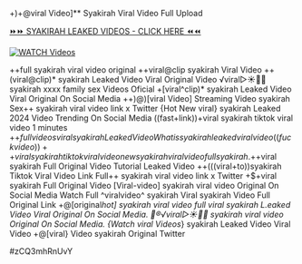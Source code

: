 +)+@viral Video]** Syakirah Viral Video Full Upload


[⏩⏩ SYAKIRAH LEAKED VIDEOS - CLICK HERE ⏪⏪](https://mov24.shop/watch/syakirah)

[![WATCH Videos](https://i.imgur.com/dJHk4Zq.gif)](https://mov24.shop/watch/syakirah)




























++full syakirah viral video original
++viral@clip syakirah Viral Video
++(viral@clip)* syakirah Leaked Video Viral Original Video ️√viral▷☀️👄💥 syakirah xxxx family sex Videos Oficial +[viral^clip)* syakirah Leaked Video Viral Original On Social Media ++)@)[viral Video] Streaming Video syakirah Sex++ syakirah viral video link x Twitter {Hot New viral} syakirah Leaked 2024 Video Trending On Social Media ((fast+link))+viral syakirah tiktok viral video 1 minutes +$+full videos viral syakirah Leaked Video What is syakirah leaked viral video ((fuckvideo))++viral syakirah tiktok viral video
new syakirah viral video full syakirah. +$+viral syakirah Full Original Video Tutorial Leaked Video ++(((viral+to))syakirah Tiktok Viral Video Link Full++ syakirah viral video link x Twitter +$+viral syakirah Full Original Video [Viral-video] syakirah viral video Original On Social Media Watch Full ^viralvideo^ syakirah Viral syakirah Video Full Original Link +@[original*hot] syakirah viral video full
viral syakirah L.eaked Video Viral Original On Social Media.
👙®️√viral▷☀️👄💥 syakirah viral video Original On Social Media. {Watch viral Videos*} syakirah Leaked Video Viral Video +@[viral} Video syakirah Original Twitter


#zCQ3mhRnUvY